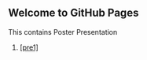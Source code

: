 ## Welcome to GitHub Pages


This contains Poster Presentation 
1. [[pre1]](./The_Inhibitory_Effect_of_Spirulina_Polyphenols_on_Ovarian_Cancer_Cell_Lines.pdf)
